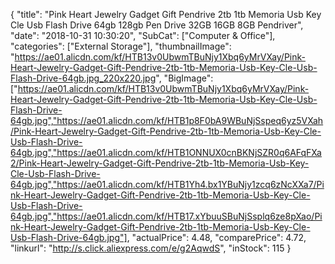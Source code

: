 {
	"title": "Pink Heart Jewelry Gadget Gift Pendrive 2tb 1tb Memoria Usb Key Cle Usb Flash Drive 64gb 128gb Pen Drive 32GB 16GB 8GB Pendriver",
	"date": "2018-10-31 10:30:20",
	"SubCat": ["Computer & Office"],
	"categories": ["External Storage"],
	"thumbnailImage": "https://ae01.alicdn.com/kf/HTB13v0UbwmTBuNjy1Xbq6yMrVXay/Pink-Heart-Jewelry-Gadget-Gift-Pendrive-2tb-1tb-Memoria-Usb-Key-Cle-Usb-Flash-Drive-64gb.jpg_220x220.jpg",
	"BigImage": ["https://ae01.alicdn.com/kf/HTB13v0UbwmTBuNjy1Xbq6yMrVXay/Pink-Heart-Jewelry-Gadget-Gift-Pendrive-2tb-1tb-Memoria-Usb-Key-Cle-Usb-Flash-Drive-64gb.jpg","https://ae01.alicdn.com/kf/HTB1p8F0bA9WBuNjSspeq6yz5VXah/Pink-Heart-Jewelry-Gadget-Gift-Pendrive-2tb-1tb-Memoria-Usb-Key-Cle-Usb-Flash-Drive-64gb.jpg","https://ae01.alicdn.com/kf/HTB1ONNUX0cnBKNjSZR0q6AFqFXa2/Pink-Heart-Jewelry-Gadget-Gift-Pendrive-2tb-1tb-Memoria-Usb-Key-Cle-Usb-Flash-Drive-64gb.jpg","https://ae01.alicdn.com/kf/HTB1Yh4.bx1YBuNjy1zcq6zNcXXa7/Pink-Heart-Jewelry-Gadget-Gift-Pendrive-2tb-1tb-Memoria-Usb-Key-Cle-Usb-Flash-Drive-64gb.jpg","https://ae01.alicdn.com/kf/HTB17.xYbuuSBuNjSsplq6ze8pXao/Pink-Heart-Jewelry-Gadget-Gift-Pendrive-2tb-1tb-Memoria-Usb-Key-Cle-Usb-Flash-Drive-64gb.jpg"],
	"actualPrice": 4.48,
	"comparePrice": 4.72,
	"linkurl": "http://s.click.aliexpress.com/e/g2AqwdS",
	"inStock": 115
}
